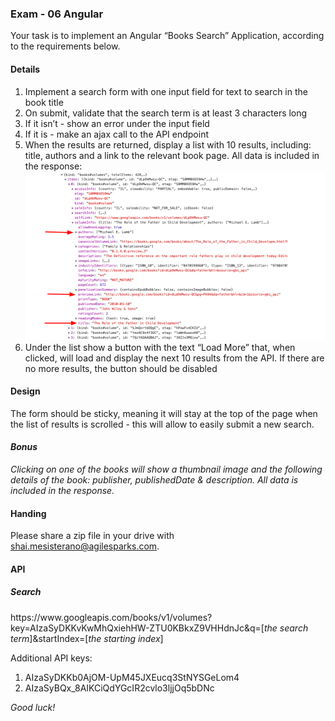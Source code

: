 <h3><strong>Exam - 06 Angular</strong></h3>
<p><span style="font-weight: 400;">Your task is to implement an Angular &ldquo;Books Search&rdquo; Application, according to the requirements below. </span></p>
<h4><strong>Details </strong></h4>
<ol>
<li style="font-weight: 400;"><span style="font-weight: 400;">Implement a search form with one input field for text to search in the book title</span></li>
<li style="font-weight: 400;"><span style="font-weight: 400;">On submit, validate that the search term is at least 3 characters long</span></li>
<li style="font-weight: 400;"><span style="font-weight: 400;">If it isn&rsquo;t - show an error under the input field</span></li>
<li style="font-weight: 400;"><span style="font-weight: 400;">If it is - make an ajax call to the API endpoint</span></li>
<li style="font-weight: 400;"><span style="font-weight: 400;">When the results are returned, display a list with 10 results, including: title, authors and a link to the relevant book page. All data is included in the response: <img src="books.png" /> </span></li>

<li style="font-weight: 400;"><span style="font-weight: 400;">Under the list show a button with the text &ldquo;Load More&rdquo; that, when clicked, will load and display the next 10 results from the API. If there are no more results, the button should be disabled </span></li>
</ol>
<h4><strong>Design </strong></h4>
<p><span style="font-weight: 400;">The form should be sticky, meaning it will stay at the top of the page when the list of results is scrolled - this will allow to easily submit a new search. </span></p>
<h4><strong><em>Bonus </em></strong></h4>
<p><em><span style="font-weight: 400;">Clicking on one of the books will show a thumbnail image and the following details of the book: publisher, publishedDate &amp; description. All data is included in the response.</span></em></p>
<h4><strong>Handing </strong></h4>
<p><span style="font-weight: 400;">Please share a zip file in your drive with </span><a href="mailto:shai.mesisterano@agilesparks.com"><span style="font-weight: 400;">shai.mesisterano@agilesparks.com</span></a><span style="font-weight: 400;">.</span></p>
<h4><strong>API </strong></h4>
<h5><strong>Search</strong></h5>
<p><span style="font-weight: 400;">https://www.googleapis.com/books/v1/volumes?key=AIzaSyDKKvKwMhQxiehHW-ZTU0KBkxZ9VHHdnJc&amp;q=</span><span style="font-weight: 400;">[</span><em><span style="font-weight: 400;">the search term</span></em><span style="font-weight: 400;">]</span><span style="font-weight: 400;">&amp;startIndex=</span><span style="font-weight: 400;">[</span><em><span style="font-weight: 400;">the starting index</span></em><span style="font-weight: 400;">]</span></p>
<p>Additional API keys:
<ol>
    <li>AIzaSyDKKb0AjOM-UpM45JXEucq3StNYSGeLom4</li>
    <li>AIzaSyBQx_8AIKCiQdYGcIR2cvlo3ljjOq5bDNc</li>
</ol>
</p>
<p><em><span style="font-weight: 400;">Good luck! </span></em></p>